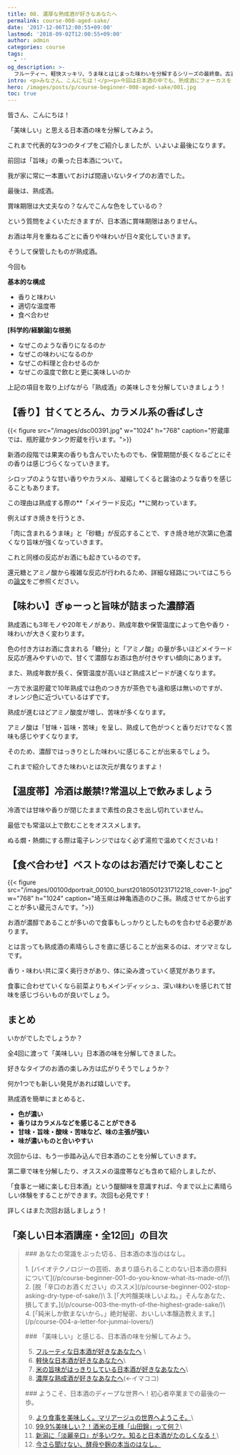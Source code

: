 ```yaml
---
title: 08. 濃厚な熟成酒が好きなあなたへ
permalink: course-008-aged-sake/
date: '2017-12-06T12:00:55+09:00'
lastmod: '2018-09-02T12:00:55+09:00'
author: admin
categories: course
tags:
  - ''
og_description: >-
  フルーティー、軽快スッキリ、うま味とはじまった味わいを分解するシリーズの最終章。古酒がやってきました。まだこの言葉に馴染みがない方もいるかも知れませんが、濃醇な味わいだと思っていただくのが良いと思います。香りはシロップのようなものからカラメル、醤油のようなものまで幅広く、味は奥深い余韻の長いお酒ばかりです。温度帯も冷酒ではなく、常温以上。まずは古酒の良さを知っていただくために、単体で飲むことをオススメしたいと思います。長い年月をかけて丁寧に熟成させたお酒はどのように仕上がっているのでしょうか。
intro: <p>みなさん、こんにちは！</p><p>今回は日本酒の中でも、熟成酒にフォーカスをしてご紹介していきます。</p>
hero: /images/posts/p/course-beginner-008-aged-sake/001.jpg
toc: true
---
```

皆さん、こんにちは！

「美味しい」と思える日本酒の味を分解してみよう。

これまで代表的な3つのタイプをご紹介しましたが、いよいよ最後になります。

前回は「旨味」の乗った日本酒について。

我が家に常に一本置いておけば間違いないタイプのお酒でした。

最後は、熟成酒。

賞味期限は大丈夫なの？なんでこんな色をしているの？

という質問をよくいただきますが、日本酒に賞味期限はありません。

お酒は年月を重ねるごとに香りや味わいが日々変化していきます。

そうして保管したものが熟成酒。

今回も

**基本的な構成**

* 香りと味わい
* 適切な温度帯
* 食べ合わせ

**\[科学的/経験論]な根拠**

* なぜこのような香りになるのか
* なぜこの味わいになるのか
* なぜこの料理と合わせるのか
* なぜこの温度で飲むと更に美味しいのか

上記の項目を取り上げながら「熟成酒」の美味しさを分解していきましょう！

## 【香り】甘くてとろん、カラメル系の香ばしさ

{{< figure src="/images/dsc00391.jpg" w="1024" h="768" caption="貯蔵庫では、瓶貯蔵かタンク貯蔵を行います。">}}

新酒の段階では果実の香りも含んでいたものでも、保管期間が長くなるごとにその香りは感じづらくなっていきます。

シロップのような甘い香りやカラメル、凝縮してくると醤油のような香りを感じることもあります。

この理由は熟成する際の**「メイラード反応」**に関わっています。

例えばすき焼きを行うとき、

「肉に含まれるうま味」と「砂糖」が反応することで、すき焼き地が次第に色濃くなり旨味が強くなっていきます。

これと同様の反応がお酒にも起きているのです。

還元糖とアミノ酸から複雑な反応が行われるため、詳細な経路についてはこちらの[論文](https://www.jstage.jst.go.jp/article/jbrewsocjapan1988/88/6/88_6_421/_pdf)をご参照ください。

## 【味わい】ぎゅーっと旨味が詰まった濃醇酒

熟成酒にも3年モノや20年モノがあり、熟成年数や保管温度によって色や香り・味わいが大きく変わります。

色の付き方はお酒に含まれる「糖分」と「アミノ酸」の量が多いほどメイラード反応が進みやすいので、甘くて濃醇なお酒は色が付きやすい傾向にあります。

また、熟成年数が長く、保管温度が高いほど熟成スピードが速くなります。

一方で氷温貯蔵で10年熟成では色のつき方が茶色でも違和感は無いのですが、オレンジ色に近づいているはずです。

熟成が進むほどアミノ酸度が増し、苦味が多くなります。

アミノ酸は「甘味・旨味・苦味」を呈し、熟成して色がつくと香りだけでなく苦味も感じやすくなります。

そのため、濃醇ではっきりとした味わいに感じることが出来るでしょう。

これまで紹介してきた味わいとは次元が異なりますよ！

## 【温度帯】冷酒は厳禁!?常温以上で飲みましょう

冷酒では甘味や香りが閉じたままで素性の良さを出し切れていません。

最低でも常温以上で飲むことをオススメします。

ぬる燗・熱燗にする際は電子レンジではなく必ず湯煎で温めてくださいね！

## 

## 【食べ合わせ】ベストなのはお酒だけで楽しむこと

{{< figure src="/images/00100dportrait_00100_burst20180501231712218_cover-1-.jpg" w="768" h="1024" caption="埼玉県は神亀酒造のひこ孫。熟成させてから出すことが多い蔵元さんです。">}}

お酒が濃醇であることが多いので食事もしっかりとしたものを合わせる必要があります。

とは言っても熟成酒の素晴らしさを直に感じることが出来るのは、オツマミなしです。

香り・味わい共に深く奥行きがあり、体に染み渡っていく感覚があります。

食事に合わせていくなら前菜よりもメインディッシュ、深い味わいを感じれて甘味を感じづらいものが良いでしょう。

## まとめ

いかがでしたでしょうか？

全4回に渡って「美味しい」日本酒の味を分解してきました。

好きなタイプのお酒の楽しみ方は広がりそうでしょうか？

何か1つでも新しい発見があれば嬉しいです。

熟成酒を簡単にまとめると、

* **色が濃い**
* **香りはカラメルなどを感じることができる**
* **甘味・旨味・酸味・苦味など、味の主張が強い**
* **味が濃いものと合いやすい**

次回からは、もう一歩踏み込んで日本酒のことを分解していきます。

第二章で味を分解したり、オススメの温度帯なども含めて紹介しましたが、

「食事と一緒に楽しむ日本酒」という醍醐味を意識すれば、今まで以上に素晴らしい体験をすることができます。次回も必見です！

詳しくはまた次回お話しましょう！

## 「楽しい日本酒講座・全12回」の目次
><p><p/>
>### あなたの常識をぶった切る、日本酒の本当のはなし。
><p><p/>
>1. [バイオテクノロジーの芸術、あまり語られることのない日本酒の原料について](/p/course-beginner-001-do-you-know-what-its-made-of/)\
>2. [脱「辛口のお酒ください」のススメ](/p/course-beginner-002-stop-asking-dry-type-of-sake/)\
>3. [「大吟醸美味しいよね。」そんなあなた、損してます。](/p/course-003-the-myth-of-the-highest-grade-sake/)\
>4. [「純米しか飲まないから。」絶対秘密、おいしい本醸造教えます。](/p/course-004-a-letter-for-junmai-lovers/)
><p><p/>
>### 「美味しい」と感じる、日本酒の味を分解してみよう。
>
>5. [フルーティな日本酒が好きなあなたへ](/p/course-005-fruity-sake/) \
>6. [軽快な日本酒が好きなあなたへ](/p/course-006-smooth-sake/)\
>7. [米の旨味がはっきりしている日本酒が好きなあなたへ](/p/course-007-umami-sake/)\
>8. [濃厚な熟成酒が好きなあなたへ](/p/course-008-aged-sake/)(←イマココ)
><p><p/>
>### ようこそ、日本酒のディープな世界へ！初心者卒業までの最後の一歩。
>
>9. [より食事を美味しく。マリアージュの世界へようこそ。](/p/course-009-sake-marriage/)\
>10. [99.9%美味しい？！酒米の王様「山田錦」って何？](/p/course-010-yamadanishiki/)\
>11. [新潟に「淡麗辛口」が多いワケ。知ると日本酒がたのしくなる！](/p/course-011-nigata-dry-sake/)\
>12. [今さら聞けない、酵母や麹の本当のはなし。](/p/course-012-surprisingly-real-yeast-koji/)
